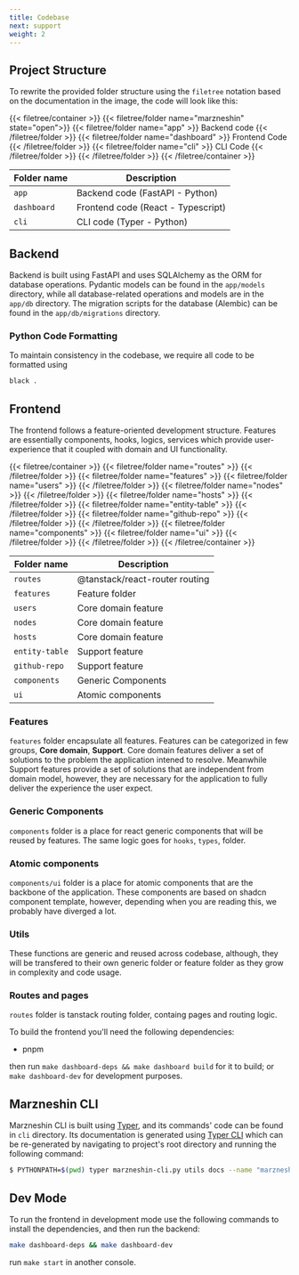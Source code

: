 ```yaml
---
title: Codebase
next: support
weight: 2
---
```


## Project Structure

To rewrite the provided folder structure using the `filetree` notation based on the documentation in the image, the code will look like this:

{{< filetree/container >}}
{{< filetree/folder name="marzneshin" state="open">}}
{{< filetree/folder name="app" >}}
Backend code
{{< /filetree/folder >}}
{{< filetree/folder name="dashboard" >}}
Frontend Code
{{< /filetree/folder >}}
{{< filetree/folder name="cli" >}}
CLI Code
{{< /filetree/folder >}}
{{< /filetree/folder >}}
{{< /filetree/container >}}

| Folder name | Description                        |
| ----------- | ---------------------------------- |
| `app`       | Backend code (FastAPI - Python)    |
| `dashboard` | Frontend code (React - Typescript) |
| `cli`       | CLI code (Typer - Python)          |

## Backend

Backend is built using FastAPI and uses SQLAlchemy as the ORM for database operations. Pydantic models can be found
in the `app/models` directory, while all database-related operations and models are in the `app/db` directory. The
migration scripts for the database (Alembic) can be found in the `app/db/migrations` directory.

### Python Code Formatting

To maintain consistency in the codebase, we require all code to be formatted using

```bash
black .
```

## Frontend

The frontend follows a feature-oriented development structure. Features are essentially
components, hooks, logics, services which provide user-experience that it coupled with domain
and UI functionality.

{{< filetree/container >}}
{{< filetree/folder name="routes" >}}
{{< /filetree/folder >}}
{{< filetree/folder name="features" >}}
{{< filetree/folder name="users" >}}
{{< /filetree/folder >}}
{{< filetree/folder name="nodes" >}}
{{< /filetree/folder >}}
{{< filetree/folder name="hosts" >}}
{{< /filetree/folder >}}
{{< filetree/folder name="entity-table" >}}
{{< /filetree/folder >}}
{{< filetree/folder name="github-repo" >}}
{{< /filetree/folder >}}
{{< /filetree/folder >}}
{{< filetree/folder name="components" >}}
{{< filetree/folder name="ui" >}}
{{< /filetree/folder >}}
{{< /filetree/folder >}}
{{< /filetree/container >}}

| Folder name    | Description                    |
| -------------- | ------------------------------ |
| `routes`       | @tanstack/react-router routing |
| `features`     | Feature folder                 |
| `users`        | Core domain feature            |
| `nodes`        | Core domain feature            |
| `hosts`        | Core domain feature            |
| `entity-table` | Support feature                |
| `github-repo`  | Support feature                |
| `components`   | Generic Components             |
| `ui`           | Atomic components              |

### Features

`features` folder encapsulate all features. Features can be categorized in few groups, **Core domain**, **Support**.
Core domain features deliver a set of solutions to the problem the application intened to resolve. Meanwhile
Support features provide a set of solutions that are independent from domain model, however, they are necessary
for the application to fully deliver the experience the user expect.

### Generic Components

`components` folder is a place for react generic components that will be reused by features.
The same logic goes for `hooks`, `types`, folder.

### Atomic components

`components/ui` folder is a place for atomic components that are the backbone of the application.
These components are based on shadcn component template, however, depending when you are reading this,
we probably have diverged a lot.

### Utils

These functions are generic and reused across codebase, although, they will be transfered to their
own generic folder or feature folder as they grow in complexity and code usage.

### Routes and pages

`routes` folder is tanstack routing folder, containg pages and routing logic.

To build the frontend you'll need the following dependencies:

- pnpm

then run `make dashboard-deps && make dashboard build` for it to build; or `make dashboard-dev` for development
purposes.

## Marzneshin CLI

Marzneshin CLI is built using [Typer](https://typer.tiangolo.com/), and its commands' code can be found in `cli`
directory. Its documentation is generated using [Typer CLI](https://typer.tiangolo.com/typer-cli/) which can be
re-generated by navigating to project's root directory and running the following command:

```bash
$ PYTHONPATH=$(pwd) typer marzneshin-cli.py utils docs --name "marzneshin-cli" --output ./cli/README.md
```

## Dev Mode

To run the frontend in development mode use the following commands to install the dependencies, and then run the
backend:

```bash
make dashboard-deps && make dashboard-dev
```

run `make start` in another console.
